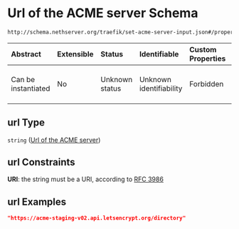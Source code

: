# Url of the ACME server Schema

```txt
http://schema.nethserver.org/traefik/set-acme-server-input.json#/properties/url
```



| Abstract            | Extensible | Status         | Identifiable            | Custom Properties | Additional Properties | Access Restrictions | Defined In                                                                                |
| :------------------ | :--------- | :------------- | :---------------------- | :---------------- | :-------------------- | :------------------ | :---------------------------------------------------------------------------------------- |
| Can be instantiated | No         | Unknown status | Unknown identifiability | Forbidden         | Allowed               | none                | [set-acme-server-input.json\*](traefik/set-acme-server-input.json "open original schema") |

## url Type

`string` ([Url of the ACME server](set-acme-server-input-properties-url-of-the-acme-server.md))

## url Constraints

**URI**: the string must be a URI, according to [RFC 3986](https://tools.ietf.org/html/rfc3986 "check the specification")

## url Examples

```json
"https://acme-staging-v02.api.letsencrypt.org/directory"
```
